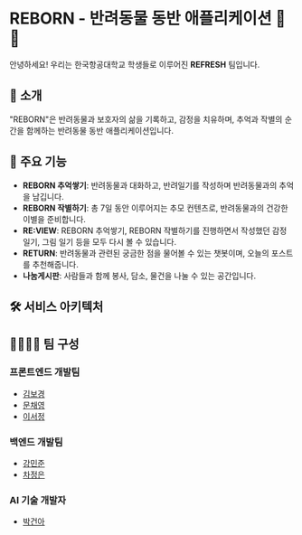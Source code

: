 # REBORN - 반려동물 동반 애플리케이션 🐾💙

안녕하세요! 우리는 한국항공대학교 학생들로 이루어진 **REFRESH** 팀입니다.

## 🌈 소개 

"REBORN"은 반려동물과 보호자의 삶을 기록하고, 감정을 치유하며, 추억과 작별의 순간을 함께하는 반려동물 동반 애플리케이션입니다.

## 🚀 주요 기능 

- **REBORN 추억쌓기**: 반려동물과 대화하고, 반려일기를 작성하며 반려동물과의 추억을 남깁니다.
- **REBORN 작별하기**: 총 7일 동안 이루어지는 추모 컨텐츠로, 반려동물과의 건강한 이별을 준비합니다.
- **RE:VIEW**:  REBORN 추억쌓기, REBORN 작별하기를 진행하면서 작성했던 감정 일기, 그림 일기 등을 모두
다시 볼 수 있습니다.
- **RETURN**: 반려동물과 관련된 궁금한 점을 물어볼 수 있는 챗봇이며, 오늘의 포스트를 추천해줍니다.
- **나눔게시판**: 사람들과 함께 봉사, 담소, 물건을 나눌 수 있는 공간입니다.

## 🛠️ 서비스 아키텍처


## 👨‍💻👩‍💻 팀 구성 

### 프론트엔드 개발팀

- [김보경](https://github.com/kimbodle)
- [문채영](https://github.com/mcy0325)
- [이서정](https://github.com/girin-sj) 

### 백엔드 개발팀

- [강민준](https://github.com/MinJunKKang)
- [차정은](https://github.com/jyc0011) 

### AI 기술 개발자

- [박건아](https://github.com/gunapark) 
